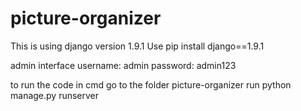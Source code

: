 # picture-organizer
This is using django version 1.9.1 
Use pip install django==1.9.1

admin interface 
username: admin
password: admin123

to run the code
in cmd
go to the folder picture-organizer
run python manage.py runserver
